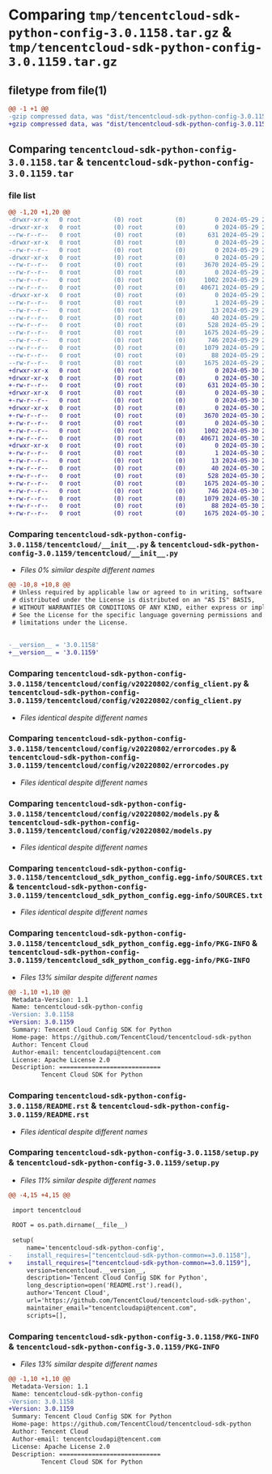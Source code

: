 # Comparing `tmp/tencentcloud-sdk-python-config-3.0.1158.tar.gz` & `tmp/tencentcloud-sdk-python-config-3.0.1159.tar.gz`

## filetype from file(1)

```diff
@@ -1 +1 @@
-gzip compressed data, was "dist/tencentcloud-sdk-python-config-3.0.1158.tar", last modified: Wed May 29 20:36:11 2024, max compression
+gzip compressed data, was "dist/tencentcloud-sdk-python-config-3.0.1159.tar", last modified: Thu May 30 20:46:25 2024, max compression
```

## Comparing `tencentcloud-sdk-python-config-3.0.1158.tar` & `tencentcloud-sdk-python-config-3.0.1159.tar`

### file list

```diff
@@ -1,20 +1,20 @@
-drwxr-xr-x   0 root         (0) root         (0)        0 2024-05-29 20:36:11.000000 tencentcloud-sdk-python-config-3.0.1158/
-drwxr-xr-x   0 root         (0) root         (0)        0 2024-05-29 20:36:11.000000 tencentcloud-sdk-python-config-3.0.1158/tencentcloud/
--rw-r--r--   0 root         (0) root         (0)      631 2024-05-29 20:36:11.000000 tencentcloud-sdk-python-config-3.0.1158/tencentcloud/__init__.py
-drwxr-xr-x   0 root         (0) root         (0)        0 2024-05-29 20:36:11.000000 tencentcloud-sdk-python-config-3.0.1158/tencentcloud/config/
--rw-r--r--   0 root         (0) root         (0)        0 2024-05-29 20:36:11.000000 tencentcloud-sdk-python-config-3.0.1158/tencentcloud/config/__init__.py
-drwxr-xr-x   0 root         (0) root         (0)        0 2024-05-29 20:36:11.000000 tencentcloud-sdk-python-config-3.0.1158/tencentcloud/config/v20220802/
--rw-r--r--   0 root         (0) root         (0)     3670 2024-05-29 20:36:11.000000 tencentcloud-sdk-python-config-3.0.1158/tencentcloud/config/v20220802/config_client.py
--rw-r--r--   0 root         (0) root         (0)        0 2024-05-29 20:36:11.000000 tencentcloud-sdk-python-config-3.0.1158/tencentcloud/config/v20220802/__init__.py
--rw-r--r--   0 root         (0) root         (0)     1002 2024-05-29 20:36:11.000000 tencentcloud-sdk-python-config-3.0.1158/tencentcloud/config/v20220802/errorcodes.py
--rw-r--r--   0 root         (0) root         (0)    40671 2024-05-29 20:36:11.000000 tencentcloud-sdk-python-config-3.0.1158/tencentcloud/config/v20220802/models.py
-drwxr-xr-x   0 root         (0) root         (0)        0 2024-05-29 20:36:11.000000 tencentcloud-sdk-python-config-3.0.1158/tencentcloud_sdk_python_config.egg-info/
--rw-r--r--   0 root         (0) root         (0)        1 2024-05-29 20:36:11.000000 tencentcloud-sdk-python-config-3.0.1158/tencentcloud_sdk_python_config.egg-info/dependency_links.txt
--rw-r--r--   0 root         (0) root         (0)       13 2024-05-29 20:36:11.000000 tencentcloud-sdk-python-config-3.0.1158/tencentcloud_sdk_python_config.egg-info/top_level.txt
--rw-r--r--   0 root         (0) root         (0)       40 2024-05-29 20:36:11.000000 tencentcloud-sdk-python-config-3.0.1158/tencentcloud_sdk_python_config.egg-info/requires.txt
--rw-r--r--   0 root         (0) root         (0)      528 2024-05-29 20:36:11.000000 tencentcloud-sdk-python-config-3.0.1158/tencentcloud_sdk_python_config.egg-info/SOURCES.txt
--rw-r--r--   0 root         (0) root         (0)     1675 2024-05-29 20:36:11.000000 tencentcloud-sdk-python-config-3.0.1158/tencentcloud_sdk_python_config.egg-info/PKG-INFO
--rw-r--r--   0 root         (0) root         (0)      746 2024-05-29 20:36:11.000000 tencentcloud-sdk-python-config-3.0.1158/README.rst
--rw-r--r--   0 root         (0) root         (0)     1079 2024-05-29 20:36:11.000000 tencentcloud-sdk-python-config-3.0.1158/setup.py
--rw-r--r--   0 root         (0) root         (0)       88 2024-05-29 20:36:11.000000 tencentcloud-sdk-python-config-3.0.1158/setup.cfg
--rw-r--r--   0 root         (0) root         (0)     1675 2024-05-29 20:36:11.000000 tencentcloud-sdk-python-config-3.0.1158/PKG-INFO
+drwxr-xr-x   0 root         (0) root         (0)        0 2024-05-30 20:46:25.000000 tencentcloud-sdk-python-config-3.0.1159/
+drwxr-xr-x   0 root         (0) root         (0)        0 2024-05-30 20:46:25.000000 tencentcloud-sdk-python-config-3.0.1159/tencentcloud/
+-rw-r--r--   0 root         (0) root         (0)      631 2024-05-30 20:46:25.000000 tencentcloud-sdk-python-config-3.0.1159/tencentcloud/__init__.py
+drwxr-xr-x   0 root         (0) root         (0)        0 2024-05-30 20:46:25.000000 tencentcloud-sdk-python-config-3.0.1159/tencentcloud/config/
+-rw-r--r--   0 root         (0) root         (0)        0 2024-05-30 20:46:25.000000 tencentcloud-sdk-python-config-3.0.1159/tencentcloud/config/__init__.py
+drwxr-xr-x   0 root         (0) root         (0)        0 2024-05-30 20:46:25.000000 tencentcloud-sdk-python-config-3.0.1159/tencentcloud/config/v20220802/
+-rw-r--r--   0 root         (0) root         (0)     3670 2024-05-30 20:46:25.000000 tencentcloud-sdk-python-config-3.0.1159/tencentcloud/config/v20220802/config_client.py
+-rw-r--r--   0 root         (0) root         (0)        0 2024-05-30 20:46:25.000000 tencentcloud-sdk-python-config-3.0.1159/tencentcloud/config/v20220802/__init__.py
+-rw-r--r--   0 root         (0) root         (0)     1002 2024-05-30 20:46:25.000000 tencentcloud-sdk-python-config-3.0.1159/tencentcloud/config/v20220802/errorcodes.py
+-rw-r--r--   0 root         (0) root         (0)    40671 2024-05-30 20:46:25.000000 tencentcloud-sdk-python-config-3.0.1159/tencentcloud/config/v20220802/models.py
+drwxr-xr-x   0 root         (0) root         (0)        0 2024-05-30 20:46:25.000000 tencentcloud-sdk-python-config-3.0.1159/tencentcloud_sdk_python_config.egg-info/
+-rw-r--r--   0 root         (0) root         (0)        1 2024-05-30 20:46:25.000000 tencentcloud-sdk-python-config-3.0.1159/tencentcloud_sdk_python_config.egg-info/dependency_links.txt
+-rw-r--r--   0 root         (0) root         (0)       13 2024-05-30 20:46:25.000000 tencentcloud-sdk-python-config-3.0.1159/tencentcloud_sdk_python_config.egg-info/top_level.txt
+-rw-r--r--   0 root         (0) root         (0)       40 2024-05-30 20:46:25.000000 tencentcloud-sdk-python-config-3.0.1159/tencentcloud_sdk_python_config.egg-info/requires.txt
+-rw-r--r--   0 root         (0) root         (0)      528 2024-05-30 20:46:25.000000 tencentcloud-sdk-python-config-3.0.1159/tencentcloud_sdk_python_config.egg-info/SOURCES.txt
+-rw-r--r--   0 root         (0) root         (0)     1675 2024-05-30 20:46:25.000000 tencentcloud-sdk-python-config-3.0.1159/tencentcloud_sdk_python_config.egg-info/PKG-INFO
+-rw-r--r--   0 root         (0) root         (0)      746 2024-05-30 20:46:25.000000 tencentcloud-sdk-python-config-3.0.1159/README.rst
+-rw-r--r--   0 root         (0) root         (0)     1079 2024-05-30 20:46:25.000000 tencentcloud-sdk-python-config-3.0.1159/setup.py
+-rw-r--r--   0 root         (0) root         (0)       88 2024-05-30 20:46:25.000000 tencentcloud-sdk-python-config-3.0.1159/setup.cfg
+-rw-r--r--   0 root         (0) root         (0)     1675 2024-05-30 20:46:25.000000 tencentcloud-sdk-python-config-3.0.1159/PKG-INFO
```

### Comparing `tencentcloud-sdk-python-config-3.0.1158/tencentcloud/__init__.py` & `tencentcloud-sdk-python-config-3.0.1159/tencentcloud/__init__.py`

 * *Files 0% similar despite different names*

```diff
@@ -10,8 +10,8 @@
 # Unless required by applicable law or agreed to in writing, software
 # distributed under the License is distributed on an "AS IS" BASIS,
 # WITHOUT WARRANTIES OR CONDITIONS OF ANY KIND, either express or implied.
 # See the License for the specific language governing permissions and
 # limitations under the License.
 
 
-__version__ = '3.0.1158'
+__version__ = '3.0.1159'
```

### Comparing `tencentcloud-sdk-python-config-3.0.1158/tencentcloud/config/v20220802/config_client.py` & `tencentcloud-sdk-python-config-3.0.1159/tencentcloud/config/v20220802/config_client.py`

 * *Files identical despite different names*

### Comparing `tencentcloud-sdk-python-config-3.0.1158/tencentcloud/config/v20220802/errorcodes.py` & `tencentcloud-sdk-python-config-3.0.1159/tencentcloud/config/v20220802/errorcodes.py`

 * *Files identical despite different names*

### Comparing `tencentcloud-sdk-python-config-3.0.1158/tencentcloud/config/v20220802/models.py` & `tencentcloud-sdk-python-config-3.0.1159/tencentcloud/config/v20220802/models.py`

 * *Files identical despite different names*

### Comparing `tencentcloud-sdk-python-config-3.0.1158/tencentcloud_sdk_python_config.egg-info/SOURCES.txt` & `tencentcloud-sdk-python-config-3.0.1159/tencentcloud_sdk_python_config.egg-info/SOURCES.txt`

 * *Files identical despite different names*

### Comparing `tencentcloud-sdk-python-config-3.0.1158/tencentcloud_sdk_python_config.egg-info/PKG-INFO` & `tencentcloud-sdk-python-config-3.0.1159/tencentcloud_sdk_python_config.egg-info/PKG-INFO`

 * *Files 13% similar despite different names*

```diff
@@ -1,10 +1,10 @@
 Metadata-Version: 1.1
 Name: tencentcloud-sdk-python-config
-Version: 3.0.1158
+Version: 3.0.1159
 Summary: Tencent Cloud Config SDK for Python
 Home-page: https://github.com/TencentCloud/tencentcloud-sdk-python
 Author: Tencent Cloud
 Author-email: tencentcloudapi@tencent.com
 License: Apache License 2.0
 Description: ============================
         Tencent Cloud SDK for Python
```

### Comparing `tencentcloud-sdk-python-config-3.0.1158/README.rst` & `tencentcloud-sdk-python-config-3.0.1159/README.rst`

 * *Files identical despite different names*

### Comparing `tencentcloud-sdk-python-config-3.0.1158/setup.py` & `tencentcloud-sdk-python-config-3.0.1159/setup.py`

 * *Files 11% similar despite different names*

```diff
@@ -4,15 +4,15 @@
 
 import tencentcloud
 
 ROOT = os.path.dirname(__file__)
 
 setup(
     name='tencentcloud-sdk-python-config',
-    install_requires=["tencentcloud-sdk-python-common==3.0.1158"],
+    install_requires=["tencentcloud-sdk-python-common==3.0.1159"],
     version=tencentcloud.__version__,
     description='Tencent Cloud Config SDK for Python',
     long_description=open('README.rst').read(),
     author='Tencent Cloud',
     url='https://github.com/TencentCloud/tencentcloud-sdk-python',
     maintainer_email="tencentcloudapi@tencent.com",
     scripts=[],
```

### Comparing `tencentcloud-sdk-python-config-3.0.1158/PKG-INFO` & `tencentcloud-sdk-python-config-3.0.1159/PKG-INFO`

 * *Files 13% similar despite different names*

```diff
@@ -1,10 +1,10 @@
 Metadata-Version: 1.1
 Name: tencentcloud-sdk-python-config
-Version: 3.0.1158
+Version: 3.0.1159
 Summary: Tencent Cloud Config SDK for Python
 Home-page: https://github.com/TencentCloud/tencentcloud-sdk-python
 Author: Tencent Cloud
 Author-email: tencentcloudapi@tencent.com
 License: Apache License 2.0
 Description: ============================
         Tencent Cloud SDK for Python
```

